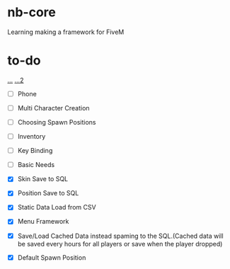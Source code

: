 # nb-core
Learning making a framework for FiveM  

# to-do  
[...](https://youtu.be/OjfZpTy6xqo)
[...2](https://www.youtube.com/watch?v=2qrhqz01n8k&list=PLVDDl9QjMbTJvBwfc_UTQwFlUeMJhDum0)
- [ ] Phone
- [ ] Multi Character Creation
- [ ] Choosing Spawn Positions
- [ ] Inventory
- [ ] Key Binding
- [ ] Basic Needs

- [x] Skin Save to SQL
- [x] Position Save to SQL
- [x] Static Data Load from CSV
- [x] Menu Framework
- [x] Save/Load Cached Data instead spaming to the SQL.(Cached data will be saved every hours for all players or save when the player dropped)
- [x] Default Spawn Position
